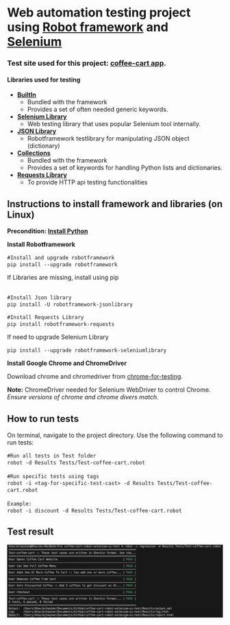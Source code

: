 # Web automation testing project using [Robot framework](https://robotframework.org/) and [Selenium](https://www.selenium.dev/)

### Test site used for this project: [coffee-cart app](https://coffee-cart.app/).

#### Libraries used for testing

* [**BuiltIn**](https://robotframework.org/robotframework/latest/libraries/BuiltIn.html)
    * Bundled with the framework
    * Provides a set of often needed generic keywords.
* [**Selenium Library**](https://github.com/robotframework/SeleniumLibrary/)
    * Web testing library that uses popular Selenium tool internally.
* [**JSON Library**](https://robotframework-thailand.github.io/robotframework-jsonlibrary/JSONLibrary.html)
    * Robotframework testlibrary for manipulating JSON object (dictionary)
* [**Collections**](https://robotframework.org/robotframework/latest/libraries/Collections.html)
    * Bundled with the framework
    * Provides a set of keywords for handling Python lists and dictionaries.
* [**Requests Library**](https://docs.robotframework.org/docs/different_libraries/requests)
    * To provide HTTP api testing functionalities 

## Instructions to install framework and libraries (on Linux)

**Precondition: [Install Python](https://robotframework.org/robotframework/latest/RobotFrameworkUserGuide.html#python-installation)**

**Install Robotframework**

```
#Install and upgrade robotframework
pip install --upgrade robotframework
```

If Libraries are missing, install using pip
```

#Install Json library
pip install -U robotframework-jsonlibrary
```

```
#Install Requests Library
pip install robotframework-requests
```

If need to upgrade Selenium Library

```
pip install --upgrade robotframework-seleniumlibrary
```

**Install Google Chrome and ChromeDriver**

Download chrome and chromedriver from [chrome-for-testing](https://googlechromelabs.github.io/chrome-for-testing/).

**Note:** ChromeDriver needed for Selenium WebDriver to control Chrome. *Ensure versions of chrome and chrome divers match.*

## How to run tests

On terminal, navigate to the project directory. Use the following command to run tests:
```
#Run all tests in Test folder
robot -d Results Tests/Test-coffee-cart.robot

#Run specific tests using tags
robot -i <tag-for-specific-test-cast> -d Results Tests/Test-coffee-cart.robot

Example:
robot -i discount -d Results Tests/Test-coffee-cart.robot

```

## Test result

![Test result screenshot](Test_result.png "Test result screenshot.")